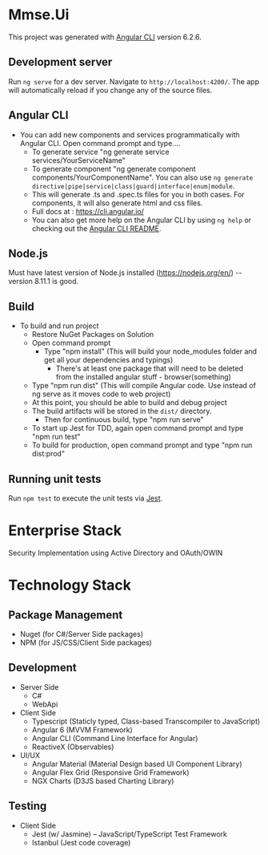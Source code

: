 # Mmse.Ui

This project was generated with [Angular CLI](https://github.com/angular/angular-cli) version 6.2.6.

## Development server

Run `ng serve` for a dev server. Navigate to `http://localhost:4200/`. The app will automatically reload if you change any of the source files.

## Angular CLI

* You can add new components and services programmatically with Angular CLI. Open command prompt and type....
	* To generate service "ng generate service services/YourServiceName"
	* To generate component "ng generate component components/YourComponentName". You can also use `ng generate directive|pipe|service|class|guard|interface|enum|module`.
	* This will generate .ts and .spec.ts files for you in both cases. For components, it will also generate html and css files.
	* Full docs at : https://cli.angular.io/
  * You can also get more help on the Angular CLI by using `ng help` or checking out the [Angular CLI README](https://github.com/angular/angular-cli/blob/master/README.md).

## Node.js

Must have latest version of Node.js installed (https://nodejs.org/en/) -- version 8.11.1 is good.

## Build

* To build and run project
  * Restore NuGet Packages on Solution
  * Open command prompt 
    * Type "npm install" (This will build your node_modules folder and get all your dependencies and typings)
      * There's at least one package that will need to be deleted from the installed angular stuff - browser(something)
  * Type "npm run dist" (This will compile Angular code. Use instead of ng serve as it moves code to web project)
  * At this point, you should be able to build and debug project
  * The build artifacts will be stored in the `dist/` directory.  
	* Then for continuous build, type "npm run serve"
  * To start up Jest for TDD, again open command prompt and type "npm run test"
  * To build for production, open command prompt and type "npm run dist:prod"

## Running unit tests

Run `npm test` to execute the unit tests via [Jest](https://facebook.github.io/jest/).

# Enterprise Stack
Security Implementation using Active Directory and OAuth/OWIN

# Technology Stack
## Package Management
* Nuget (for C#/Server Side packages)
* NPM (for JS/CSS/Client Side packages)

## Development
* Server Side 
  * C#
  * WebApi
* Client Side
  * Typescript (Staticly typed, Class-based Transcompiler to JavaScript)
  * Angular 6 (MVVM Framework)
  * Angular CLI (Command Line Interface for Angular)
  * ReactiveX (Observables)
* UI/UX
  * Angular Material (Material Design based UI Component Library)
  * Angular Flex Grid (Responsive Grid Framework)
  * NGX Charts (D3JS based Charting Library)

## Testing
 * Client Side
   * Jest (w/ Jasmine) – JavaScript/TypeScript Test Framework
   * Istanbul (Jest code coverage)
